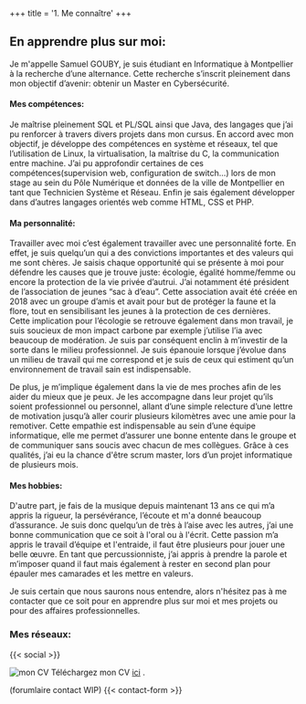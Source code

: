 +++
title = '1. Me connaître'
+++

## En apprendre plus sur moi:

Je m'appelle Samuel GOUBY, je suis étudiant en Informatique à Montpellier à la recherche d’une alternance. Cette recherche s’inscrit pleinement dans mon objectif d’avenir: obtenir un Master en Cybersécurité.

#### Mes compétences:

Je maîtrise pleinement SQL et PL/SQL ainsi que Java, des langages que j’ai pu renforcer à travers divers projets dans mon cursus. En accord avec mon objectif, je développe des compétences en système et réseaux, tel que l’utilisation de Linux, la virtualisation, la maîtrise du C, la communication entre machine. J’ai pu approfondir certaines de ces compétences(supervision web, configuration de switch…)  lors de mon stage au sein du Pôle Numérique et données de la ville de Montpellier en tant que Technicien Système et Réseau. Enfin je sais également développer dans d’autres langages orientés web comme HTML, CSS et PHP. 

#### Ma personnalité:

Travailler avec moi c’est également travailler avec une personnalité forte. En effet, je suis quelqu’un qui a des convictions importantes et des valeurs qui me sont chères. Je saisis chaque opportunité qui se présente à moi pour défendre les causes que je trouve juste: écologie, égalité homme/femme ou encore la protection de la vie privée d’autrui. J’ai notamment été président de l’association de jeunes “sac à d’eau”. Cette association avait été créée en 2018 avec un groupe d’amis et avait pour but de protéger la faune et la flore, tout en sensibilisant les jeunes à la protection de ces dernières.  
Cette implication pour l’écologie se retrouve également dans mon travail, je suis soucieux de mon impact carbone par exemple j’utilise l’ia avec beaucoup de modération. Je suis par conséquent enclin à m’investir de la sorte dans le milieu professionnel. Je suis épanouie lorsque j’évolue dans un milieu de travail qui me correspond et je suis de ceux qui estiment qu’un environnement de travail sain est indispensable.

 De plus, je m’implique également dans la vie de mes proches afin de les aider du mieux que je peux. Je les accompagne dans leur projet qu’ils soient professionnel ou personnel, allant d’une simple relecture d’une lettre de motivation jusqu’à aller courir plusieurs kilomètres avec une amie pour la remotiver. Cette empathie est indispensable au sein d’une équipe informatique, elle me permet d’assurer une bonne entente dans le groupe et de communiquer sans soucis avec chacun de mes collègues. Grâce à ces qualités, j’ai eu la chance d'être scrum master, lors d’un projet informatique de plusieurs mois.

 #### Mes hobbies:

D'autre part, je fais de la musique depuis maintenant 13 ans ce qui m’a appris la rigueur, la persévérance, l’écoute et m'a donné beaucoup d’assurance. Je suis donc quelqu’un de très à l’aise avec les autres, j’ai une bonne communication que ce soit à l'oral ou à l'écrit. Cette passion m’a appris le travail d’équipe et l'entraide, il faut être plusieurs pour jouer une belle œuvre. En tant que percussionniste, j’ai appris à prendre la parole et m’imposer quand il faut mais également à rester en second plan pour épauler mes camarades et les mettre en valeurs.   

Je suis certain que nous saurons nous entendre, alors n'hésitez pas à me contacter que ce soit pour en apprendre plus sur moi et mes projets ou pour des affaires professionnelles.


### Mes réseaux:

{{< social >}}


![mon CV](/images/CV_Samuel_GOUBY.jpg)
Téléchargez mon CV [ici](https://drive.google.com/file/d/1VnMwLuiebjj01ZYbgR7CMqT0jgcQdju2/view?usp=sharing)  .


(forumlaire contact WIP)
{{< contact-form >}}

